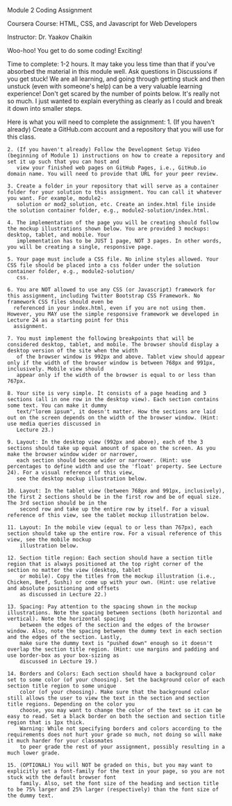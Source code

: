 Module 2 Coding Assignment

Coursera Course: HTML, CSS, and Javascript for Web Developers

Instructor:  Dr.  Yaakov Chaikin

Woo-hoo! You get to do some coding! Exciting!

Time to complete: 1-2 hours. It may take you less time than that if you've absorbed the material in this module well.
Ask questions in Discussions if you get stuck! We are all learning, and going through getting stuck and then unstuck (even with someone's help) can be a very valuable learning experience! Don't get scared by the number of points below. It's really not so much. I just wanted to explain everything as clearly as I could and break it down into smaller steps.

Here is what you will need to complete the assignment:
    1. (If you haven't already) Create a GitHub.com account and a repository that you will use for this class.
    
    2. (If you haven't already) Follow the Development Setup Video (beginning of Module 1) instructions on how to create a repository and set it up such that you can host and   
       view your finished web pages on GitHub Pages, i.e., GitHub.io domain name. You will need to provide that URL for your peer review.
       
    3. Create a folder in your repository that will serve as a container folder for your solution to this assignment. You can call it whatever you want. For example, module2-
       solution or mod2_solution, etc. Create an index.html file inside the solution container folder, e.g., module2-solution/index.html.
       
    4. The implementation of the page you will be creating should follow the mockup illustrations shown below. You are provided 3 mockups: desktop, tablet, and mobile. Your 
       implementation has to be JUST 1 page, NOT 3 pages. In other words, you will be creating a single, responsive page.
       
    5. Your page must include a CSS file. No inline styles allowed. Your CSS file should be placed into a css folder under the solution container folder, e.g., module2-solution/
       css.
       
    6. You are NOT allowed to use any CSS (or Javascript) framework for this assignment, including Twitter Bootstrap CSS Framework. No framework CSS files should even be 
      referenced in your index.html, even if you are not using them. However, you MAY use the simple responsive framework we developed in Lecture 24 as a starting point for this  
      assignment.
      
    7. You must implement the following breakpoints that will be considered desktop, tablet, and mobile. The browser should display a desktop version of the site when the width 
       of the browser window is 992px and above. Tablet view should appear only if the width of the browser window is between 768px and 991px, inclusively. Mobile view should 
       appear only if the width of the browser is equal to or less than 767px.
       
    8. Your site is very simple. It consists of a page heading and 3 sections (all in one row in the desktop view). Each section contains some text. You can make it dummy 
       text/"lorem ipsum", it doesn't matter. How the sections are laid out on the screen depends on the width of the browser window. (Hint: use media queries discussed in 
       Lecture 23.)
       
    9. Layout: In the desktop view (992px and above), each of the 3 sections should take up equal amount of space on the screen. As you make the browser window wider or narrower, 
       each section should become wider or narrower. (Hint: use percentages to define width and use the 'float' property. See Lecture 24). For a visual reference of this view,   
       see the desktop mockup illustration below.
       
    10. Layout: In the tablet view (between 768px and 991px, inclusively), the first 2 sections should be in the first row and be of equal size. The 3rd section should be in the 
        second row and take up the entire row by itself. For a visual reference of this view, see the tablet mockup illustration below.
        
    11. Layout: In the mobile view (equal to or less than 767px), each section should take up the entire row. For a visual reference of this view, see the mobile mockup 
        illustration below.
        
    12. Section title region: Each section should have a section title region that is always positioned at the top right corner of the section no matter the view (desktop, tablet 
        or mobile). Copy the titles from the mockup illustration (i.e., Chicken, Beef, Sushi) or come up with your own. (Hint: use relative and absolute positioning and offsets 
        as discussed in Lecture 22.)
        
    13. Spacing: Pay attention to the spacing shown in the mockup illustrations. Note the spacing between sections (both horizontal and vertical). Note the horizontal spacing 
        between the edges of the section and the edges of the browser window. Also, note the spacing between the dummy text in each section and the edges of the section. Lastly, 
        make sure the dummy text is "pushed down" enough so it doesn't overlap the section title region. (Hint: use margins and padding and use border-box as your box-sizing as 
        discussed in Lecture 19.)
        
    14. Borders and Colors: Each section should have a background color set to some color (of your choosing). Set the background color of each section title region to some unique 
        color (of your choosing). Make sure that the background color still allows the user to view the text in the section and section title regions. Depending on the color you 
        choose, you may want to change the color of the text so it can be easy to read. Set a black border on both the section and section title region that is 1px thick. 
        Warning: While not specifying borders and colors according to the requirements does not hurt your grade so much, not doing so will make it much harder for your classmates 
        to peer grade the rest of your assignment, possibly resulting in a much lower grade.
        
    15. (OPTIONAL) You will NOT be graded on this, but you may want to explicitly set a font-family for the text in your page, so you are not stuck with the default browser font 
        family. Also, set the font size of the heading and section title to be 75% larger and 25% larger (respectively) than the font size of the dummy text.

